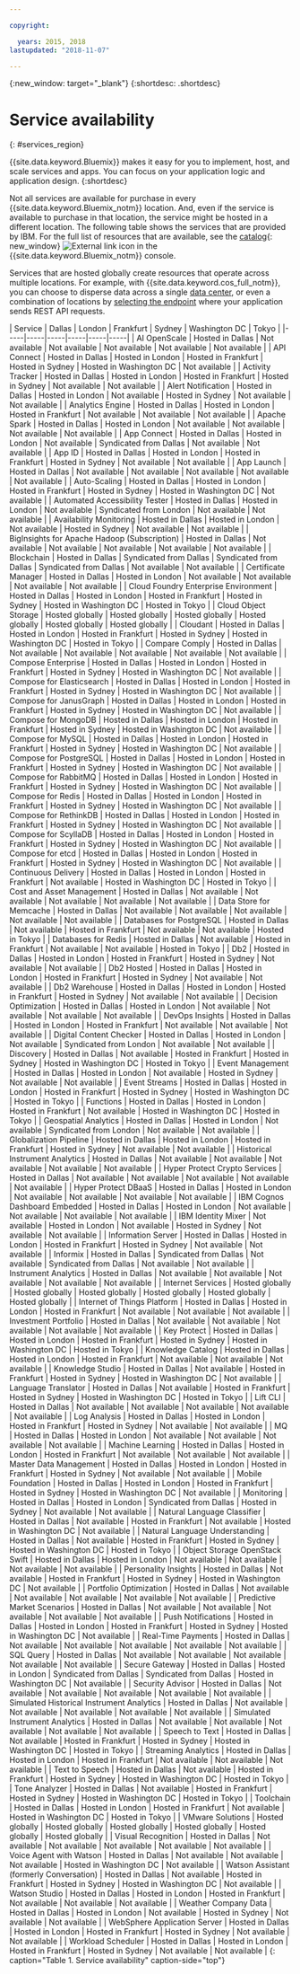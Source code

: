 ```yaml
---

copyright:

  years: 2015, 2018
lastupdated: "2018-11-07"

---
```

{:new_window: target="_blank"}
{:shortdesc: .shortdesc}


# Service availability
{: #services_region}

{{site.data.keyword.Bluemix}} makes it easy for you to implement, host, and scale services and apps. You can focus on your application logic and application design.
{:shortdesc}

Not all services are available for purchase in every {{site.data.keyword.Bluemix_notm}} location. And, even if the service is available to purchase in that location, the service might be hosted in a different location. The following table shows the services that are provided by IBM. For the full list of resources that are available, see the [catalog](https://console.bluemix.net/catalog/){: new_window} ![External link icon](../icons/launch-glyph.svg "External link icon") in the {{site.data.keyword.Bluemix_notm}} console. 

Services that are hosted globally create resources that operate across multiple locations. For example, with {{site.data.keyword.cos_full_notm}}, you can choose to disperse data across a single [data center](/docs/overview/data-centers.html), or even a combination of locations by [selecting the endpoint](https://console.bluemix.net/docs/services/cloud-object-storage/basics/endpoints.html#select-regions-and-endpoints) where your application sends REST API requests.

<!-- Do not manually change the table or add content after the table. -->
<!-- Everything after the second line of the table will be deleted. -->
<!-- Also, do not change the number of dashes in the second line. -->
<!-- Ping @natimpe for details. -->

| Service | Dallas | London | Frankfurt | Sydney | Washington DC | Tokyo |
|-----|-----|-----|-----|-----|-----|
| AI OpenScale | Hosted in Dallas | Not available | Not available | Not available | Not available | Not available | 
| API Connect | Hosted in Dallas | Hosted in London | Hosted in Frankfurt | Hosted in Sydney | Hosted in Washington DC | Not available | 
| Activity Tracker | Hosted in Dallas | Hosted in London | Hosted in Frankfurt | Hosted in Sydney | Not available | Not available | 
| Alert Notification | Hosted in Dallas | Hosted in London | Not available | Hosted in Sydney | Not available | Not available | 
| Analytics Engine | Hosted in Dallas | Hosted in London | Hosted in Frankfurt | Not available | Not available | Not available | 
| Apache Spark | Hosted in Dallas | Hosted in London | Not available | Not available | Not available | Not available | 
| App Connect | Hosted in Dallas | Hosted in London | Not available | Syndicated from Dallas | Not available | Not available | 
| App ID | Hosted in Dallas | Hosted in London | Hosted in Frankfurt | Hosted in Sydney | Not available | Not available | 
| App Launch | Hosted in Dallas | Not available | Not available | Not available | Not available | Not available | 
| Auto-Scaling | Hosted in Dallas | Hosted in London | Hosted in Frankfurt | Hosted in Sydney | Hosted in Washington DC | Not available | 
| Automated Accessibility Tester | Hosted in Dallas | Hosted in London | Not available | Syndicated from London | Not available | Not available | 
| Availability Monitoring | Hosted in Dallas | Hosted in London | Not available | Hosted in Sydney | Not available | Not available | 
| BigInsights for Apache Hadoop (Subscription) | Hosted in Dallas | Not available | Not available | Not available | Not available | Not available | 
| Blockchain | Hosted in Dallas | Syndicated from Dallas | Syndicated from Dallas | Syndicated from Dallas | Not available | Not available | 
| Certificate Manager | Hosted in Dallas | Hosted in London | Not available | Not available | Not available | Not available | 
| Cloud Foundry Enterprise Environment | Hosted in Dallas | Hosted in London | Hosted in Frankfurt | Hosted in Sydney | Hosted in Washington DC | Hosted in Tokyo | 
| Cloud Object Storage | Hosted globally | Hosted globally | Hosted globally | Hosted globally | Hosted globally | Hosted globally | 
| Cloudant | Hosted in Dallas | Hosted in London | Hosted in Frankfurt | Hosted in Sydney | Hosted in Washington DC | Hosted in Tokyo | 
| Compare Comply | Hosted in Dallas | Not available | Not available | Not available | Not available | Not available | 
| Compose Enterprise | Hosted in Dallas | Hosted in London | Hosted in Frankfurt | Hosted in Sydney | Hosted in Washington DC | Not available | 
| Compose for Elasticsearch | Hosted in Dallas | Hosted in London | Hosted in Frankfurt | Hosted in Sydney | Hosted in Washington DC | Not available | 
| Compose for JanusGraph | Hosted in Dallas | Hosted in London | Hosted in Frankfurt | Hosted in Sydney | Hosted in Washington DC | Not available | 
| Compose for MongoDB | Hosted in Dallas | Hosted in London | Hosted in Frankfurt | Hosted in Sydney | Hosted in Washington DC | Not available | 
| Compose for MySQL | Hosted in Dallas | Hosted in London | Hosted in Frankfurt | Hosted in Sydney | Hosted in Washington DC | Not available | 
| Compose for PostgreSQL | Hosted in Dallas | Hosted in London | Hosted in Frankfurt | Hosted in Sydney | Hosted in Washington DC | Not available | 
| Compose for RabbitMQ | Hosted in Dallas | Hosted in London | Hosted in Frankfurt | Hosted in Sydney | Hosted in Washington DC | Not available | 
| Compose for Redis | Hosted in Dallas | Hosted in London | Hosted in Frankfurt | Hosted in Sydney | Hosted in Washington DC | Not available | 
| Compose for RethinkDB | Hosted in Dallas | Hosted in London | Hosted in Frankfurt | Hosted in Sydney | Hosted in Washington DC | Not available | 
| Compose for ScyllaDB | Hosted in Dallas | Hosted in London | Hosted in Frankfurt | Hosted in Sydney | Hosted in Washington DC | Not available | 
| Compose for etcd | Hosted in Dallas | Hosted in London | Hosted in Frankfurt | Hosted in Sydney | Hosted in Washington DC | Not available | 
| Continuous Delivery | Hosted in Dallas | Hosted in London | Hosted in Frankfurt | Not available | Hosted in Washington DC | Hosted in Tokyo | 
| Cost and Asset Management | Hosted in Dallas | Not available | Not available | Not available | Not available | Not available | 
| Data Store for Memcache | Hosted in Dallas | Not available | Not available | Not available | Not available | Not available | 
| Databases for PostgreSQL | Hosted in Dallas | Not available | Hosted in Frankfurt | Not available | Not available | Hosted in Tokyo | 
| Databases for Redis | Hosted in Dallas | Not available | Hosted in Frankfurt | Not available | Not available | Hosted in Tokyo | 
| Db2 | Hosted in Dallas | Hosted in London | Hosted in Frankfurt | Hosted in Sydney | Not available | Not available | 
| Db2 Hosted | Hosted in Dallas | Hosted in London | Hosted in Frankfurt | Hosted in Sydney | Not available | Not available | 
| Db2 Warehouse | Hosted in Dallas | Hosted in London | Hosted in Frankfurt | Hosted in Sydney | Not available | Not available | 
| Decision Optimization | Hosted in Dallas | Hosted in London | Not available | Not available | Not available | Not available | 
| DevOps Insights | Hosted in Dallas | Hosted in London | Hosted in Frankfurt | Not available | Not available | Not available | 
| Digital Content Checker | Hosted in Dallas | Hosted in London | Not available | Syndicated from London | Not available | Not available | 
| Discovery | Hosted in Dallas | Not available | Hosted in Frankfurt | Hosted in Sydney | Hosted in Washington DC | Hosted in Tokyo | 
| Event Management | Hosted in Dallas | Hosted in London | Not available | Hosted in Sydney | Not available | Not available | 
| Event Streams | Hosted in Dallas | Hosted in London | Hosted in Frankfurt | Hosted in Sydney | Hosted in Washington DC | Hosted in Tokyo | 
| Functions | Hosted in Dallas | Hosted in London | Hosted in Frankfurt | Not available | Hosted in Washington DC | Hosted in Tokyo | 
| Geospatial Analytics | Hosted in Dallas | Hosted in London | Not available | Syndicated from London | Not available | Not available | 
| Globalization Pipeline | Hosted in Dallas | Hosted in London | Hosted in Frankfurt | Hosted in Sydney | Not available | Not available | 
| Historical Instrument Analytics | Hosted in Dallas | Not available | Not available | Not available | Not available | Not available | 
| Hyper Protect Crypto Services | Hosted in Dallas | Not available | Not available | Not available | Not available | Not available | 
| Hyper Protect DBaaS | Hosted in Dallas | Hosted in London | Not available | Not available | Not available | Not available | 
| IBM Cognos Dashboard Embedded | Hosted in Dallas | Hosted in London | Not available | Not available | Not available | Not available | 
| IBM Identity Mixer | Not available | Hosted in London | Not available | Hosted in Sydney | Not available | Not available | 
| Information Server | Hosted in Dallas | Hosted in London | Hosted in Frankfurt | Hosted in Sydney | Not available | Not available | 
| Informix | Hosted in Dallas | Syndicated from Dallas | Not available | Syndicated from Dallas | Not available | Not available | 
| Instrument Analytics | Hosted in Dallas | Not available | Not available | Not available | Not available | Not available | 
| Internet Services | Hosted globally | Hosted globally | Hosted globally | Hosted globally | Hosted globally | Hosted globally | 
| Internet of Things Platform | Hosted in Dallas | Hosted in London | Hosted in Frankfurt | Not available | Not available | Not available | 
| Investment Portfolio | Hosted in Dallas | Not available | Not available | Not available | Not available | Not available | 
| Key Protect | Hosted in Dallas | Hosted in London | Hosted in Frankfurt | Hosted in Sydney | Hosted in Washington DC | Hosted in Tokyo | 
| Knowledge Catalog | Hosted in Dallas | Hosted in London | Hosted in Frankfurt | Not available | Not available | Not available | 
| Knowledge Studio | Hosted in Dallas | Not available | Hosted in Frankfurt | Hosted in Sydney | Hosted in Washington DC | Not available | 
| Language Translator | Hosted in Dallas | Not available | Hosted in Frankfurt | Hosted in Sydney | Hosted in Washington DC | Hosted in Tokyo | 
| Lift CLI | Hosted in Dallas | Not available | Not available | Not available | Not available | Not available | 
| Log Analysis | Hosted in Dallas | Hosted in London | Hosted in Frankfurt | Hosted in Sydney | Not available | Not available | 
| MQ | Hosted in Dallas | Hosted in London | Not available | Not available | Not available | Not available | 
| Machine Learning | Hosted in Dallas | Hosted in London | Hosted in Frankfurt | Not available | Not available | Not available | 
| Master Data Management | Hosted in Dallas | Hosted in London | Hosted in Frankfurt | Hosted in Sydney | Not available | Not available | 
| Mobile Foundation | Hosted in Dallas | Hosted in London | Hosted in Frankfurt | Hosted in Sydney | Hosted in Washington DC | Not available | 
| Monitoring | Hosted in Dallas | Hosted in London | Syndicated from Dallas | Hosted in Sydney | Not available | Not available | 
| Natural Language Classifier | Hosted in Dallas | Not available | Hosted in Frankfurt | Not available | Hosted in Washington DC | Not available | 
| Natural Language Understanding | Hosted in Dallas | Not available | Hosted in Frankfurt | Hosted in Sydney | Hosted in Washington DC | Hosted in Tokyo | 
| Object Storage OpenStack Swift | Hosted in Dallas | Hosted in London | Not available | Not available | Not available | Not available | 
| Personality Insights | Hosted in Dallas | Not available | Hosted in Frankfurt | Hosted in Sydney | Hosted in Washington DC | Not available | 
| Portfolio Optimization | Hosted in Dallas | Not available | Not available | Not available | Not available | Not available | 
| Predictive Market Scenarios | Hosted in Dallas | Not available | Not available | Not available | Not available | Not available | 
| Push Notifications | Hosted in Dallas | Hosted in London | Hosted in Frankfurt | Hosted in Sydney | Hosted in Washington DC | Not available | 
| Real-Time Payments | Hosted in Dallas | Not available | Not available | Not available | Not available | Not available | 
| SQL Query | Hosted in Dallas | Not available | Not available | Not available | Not available | Not available | 
| Secure Gateway | Hosted in Dallas | Hosted in London | Syndicated from Dallas | Syndicated from Dallas | Hosted in Washington DC | Not available | 
| Security Advisor | Hosted in Dallas | Not available | Not available | Not available | Not available | Not available | 
| Simulated Historical Instrument Analytics | Hosted in Dallas | Not available | Not available | Not available | Not available | Not available | 
| Simulated Instrument Analytics | Hosted in Dallas | Not available | Not available | Not available | Not available | Not available | 
| Speech to Text | Hosted in Dallas | Not available | Hosted in Frankfurt | Hosted in Sydney | Hosted in Washington DC | Hosted in Tokyo | 
| Streaming Analytics | Hosted in Dallas | Hosted in London | Hosted in Frankfurt | Not available | Not available | Not available | 
| Text to Speech | Hosted in Dallas | Not available | Hosted in Frankfurt | Hosted in Sydney | Hosted in Washington DC | Hosted in Tokyo | 
| Tone Analyzer | Hosted in Dallas | Not available | Hosted in Frankfurt | Hosted in Sydney | Hosted in Washington DC | Hosted in Tokyo | 
| Toolchain | Hosted in Dallas | Hosted in London | Hosted in Frankfurt | Not available | Hosted in Washington DC | Hosted in Tokyo | 
| VMware Solutions | Hosted globally | Hosted globally | Hosted globally | Hosted globally | Hosted globally | Hosted globally | 
| Visual Recognition | Hosted in Dallas | Not available | Not available | Not available | Not available | Not available | 
| Voice Agent with Watson | Hosted in Dallas | Not available | Not available | Not available | Hosted in Washington DC | Not available | 
| Watson Assistant (formerly Conversation) | Hosted in Dallas | Not available | Hosted in Frankfurt | Hosted in Sydney | Hosted in Washington DC | Not available | 
| Watson Studio | Hosted in Dallas | Hosted in London | Hosted in Frankfurt | Not available | Not available | Not available | 
| Weather Company Data | Hosted in Dallas | Hosted in London | Not available | Hosted in Sydney | Not available | Not available | 
| WebSphere Application Server | Hosted in Dallas | Hosted in London | Hosted in Frankfurt | Hosted in Sydney | Not available | Not available | 
| Workload Scheduler | Hosted in Dallas | Hosted in London | Hosted in Frankfurt | Hosted in Sydney | Not available | Not available | 
 {: caption="Table 1. Service availability" caption-side="top"}
